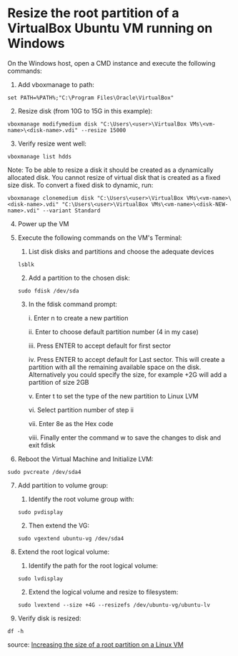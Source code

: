 # Resize the root partition of a VirtualBox Ubuntu VM running on Windows

On the Windows host, open a CMD instance and execute the following commands: 

1. Add vboxmanage to path:
```
set PATH=%PATH%;"C:\Program Files\Oracle\VirtualBox"
```

2. Resize disk (from 10G to 15G in this example):
```
vboxmanage modifymedium disk "C:\Users\<user>\VirtualBox VMs\<vm-name>\<disk-name>.vdi" --resize 15000
```

3. Verify resize went well:
```
vboxmanage list hdds
```

Note:
To be able to resize a disk it should be created as a dynamically allocated disk.
You cannot resize of virtual disk that is created as a fixed size disk.
To convert a fixed disk to dynamic, run:
```
vboxmanage clonemedium disk "C:\Users\<user>\VirtualBox VMs\<vm-name>\<disk-name>.vdi" "C:\Users\<user>\VirtualBox VMs\<vm-name>\<disk-NEW-name>.vdi" --variant Standard
```

4. Power up the VM
5. Execute the following commands on the VM's Terminal:
    1. List disk disks and partitions and choose the adequate devices
    ```
    lsblk
    ```
    2. Add a partition to the chosen disk:
    ```
    sudo fdisk /dev/sda
    ```
	3. In the fdisk command prompt:

        i. Enter n to create a new partition

        ii. Enter to choose default partition number (4 in my case)

	    iii. Press ENTER to accept default for first sector

	    iv. Press ENTER to accept default for Last sector. This will create a partition with all the remaining available space on the disk. Alternatively you could specify the size, for example +2G will add a partition of size 2GB
        
	    v. Enter t to set the type of the new partition to Linux LVM

	    vi. Select partition number of step ii

	    vii. Enter 8e as the Hex code

	    viii. Finally enter the command w to save the changes to disk and exit fdisk

6. Reboot the Virtual Machine and Initialize LVM:
```
sudo pvcreate /dev/sda4
```

7. Add partition to volume group:
	1. Identify the root volume group with:
    ```
    sudo pvdisplay
    ```
	2. Then extend the VG:
	```
    sudo vgextend ubuntu-vg /dev/sda4
    ```

8. Extend the root logical volume:
	1. Identify the path for the root logical volume:
    ```
    sudo lvdisplay
    ```
    2. Extend the logical volume and resize to filesystem: 
    ```
    sudo lvextend --size +4G --resizefs /dev/ubuntu-vg/ubuntu-lv
    ```

9. Verify disk is resized:
```
df -h
```

source: [Increasing the size of a root partition on a Linux VM](https://www.opentechguides.com/how-to/article/linux/172/vm-extend-root.html)